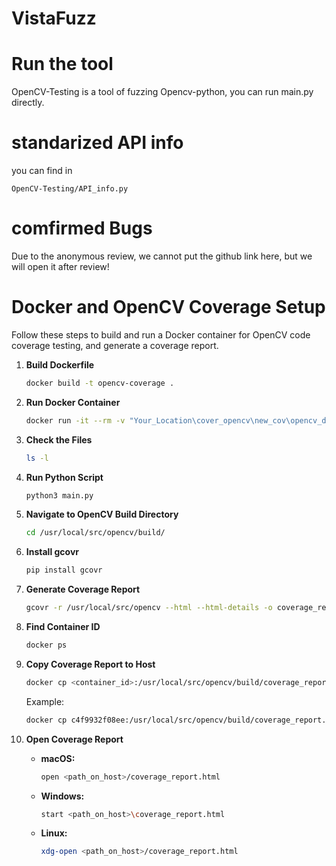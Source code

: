 # VistaFuzz
# Run the tool
OpenCV-Testing is a tool of fuzzing Opencv-python, you can run main.py directly.

# standarized API info
you can find in 
```
OpenCV-Testing/API_info.py
```

# comfirmed Bugs
Due to the anonymous review, we cannot put the github link here, but we will open it after review!

# Docker and OpenCV Coverage Setup

Follow these steps to build and run a Docker container for OpenCV code coverage testing, and generate a coverage report.

1. **Build Dockerfile**
    ```bash
    docker build -t opencv-coverage .
    ```

2. **Run Docker Container**
    ```bash
    docker run -it --rm -v "Your_Location\cover_opencv\new_cov\opencv_docker_code_coverages\OpenCV-Testing:/app" --name opencv_coverage_container_1 opencv-coverage
    ```

3. **Check the Files**
    ```bash
    ls -l
    ```

4. **Run Python Script**
    ```bash
    python3 main.py
    ```

5. **Navigate to OpenCV Build Directory**
    ```bash
    cd /usr/local/src/opencv/build/
    ```

6. **Install gcovr**
    ```bash
    pip install gcovr
    ```

7. **Generate Coverage Report**
    ```bash
    gcovr -r /usr/local/src/opencv --html --html-details -o coverage_report.html
    ```

8. **Find Container ID**
    ```bash
    docker ps
    ```

9. **Copy Coverage Report to Host**
    ```bash
    docker cp <container_id>:/usr/local/src/opencv/build/coverage_report.html <path_on_host>
    ```
    Example:
    ```bash
    docker cp c4f9932f08ee:/usr/local/src/opencv/build/coverage_report.html .
    ```

10. **Open Coverage Report**
    - **macOS:**
      ```bash
      open <path_on_host>/coverage_report.html
      ```
    - **Windows:**
      ```bash
      start <path_on_host>\coverage_report.html
      ```
    - **Linux:**
      ```bash
      xdg-open <path_on_host>/coverage_report.html
      ```
```
